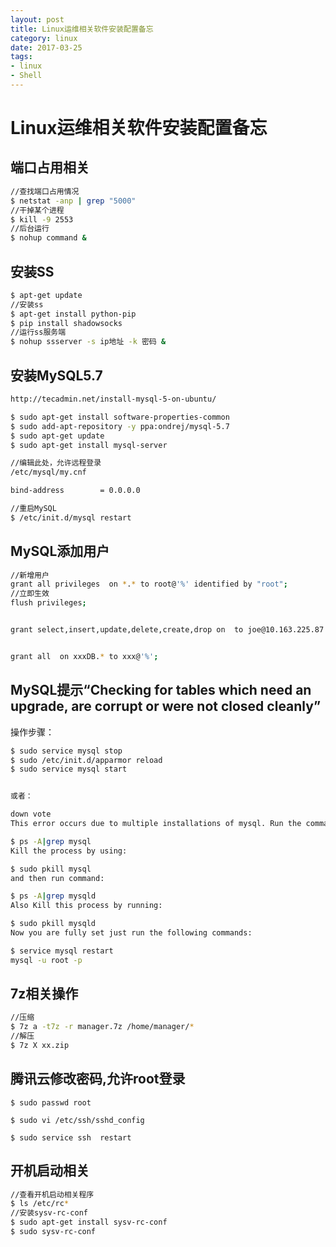 ```yaml
---
layout: post
title: Linux运维相关软件安装配置备忘
category: linux
date: 2017-03-25
tags:
- linux
- Shell
---
```

# Linux运维相关软件安装配置备忘

## 端口占用相关

```sh
//查找端口占用情况
$ netstat -anp | grep "5000"
//干掉某个进程
$ kill -9 2553
//后台运行 
$ nohup command &

```

## 安装SS

```sh
$ apt-get update
//安装ss
$ apt-get install python-pip 
$ pip install shadowsocks
//运行ss服务端
$ nohup ssserver -s ip地址 -k 密码 &
```

## 安装MySQL5.7

```sh
http://tecadmin.net/install-mysql-5-on-ubuntu/

$ sudo apt-get install software-properties-common
$ sudo add-apt-repository -y ppa:ondrej/mysql-5.7
$ sudo apt-get update
$ sudo apt-get install mysql-server

//编辑此处，允许远程登录
/etc/mysql/my.cnf

bind-address		= 0.0.0.0

//重启MySQL
$ /etc/init.d/mysql restart

```

## MySQL添加用户

```sh
//新增用户
grant all privileges  on *.* to root@'%' identified by "root";
//立即生效
flush privileges;


grant select,insert,update,delete,create,drop on  to joe@10.163.225.87 identified by ‘123′;


grant all  on xxxDB.* to xxx@'%';

```

## MySQL提示“Checking for tables which need an upgrade, are corrupt or were not closed cleanly”

操作步骤：

```sh
$ sudo service mysql stop 
$ sudo /etc/init.d/apparmor reload
$ sudo service mysql start


或者：

down vote
This error occurs due to multiple installations of mysql. Run the command:

$ ps -A|grep mysql
Kill the process by using:

$ sudo pkill mysql
and then run command:

$ ps -A|grep mysqld
Also Kill this process by running:

$ sudo pkill mysqld
Now you are fully set just run the following commands:

$ service mysql restart
mysql -u root -p

```

## 7z相关操作

```sh
//压缩
$ 7z a -t7z -r manager.7z /home/manager/*
//解压
$ 7z X xx.zip

```

## 腾讯云修改密码,允许root登录

```
$ sudo passwd root

$ sudo vi /etc/ssh/sshd_config

$ sudo service ssh  restart

```

## 开机启动相关

```sh
//查看开机启动相关程序
$ ls /etc/rc*
//安装sysv-rc-conf
$ sudo apt-get install sysv-rc-conf
$ sudo sysv-rc-conf 

```